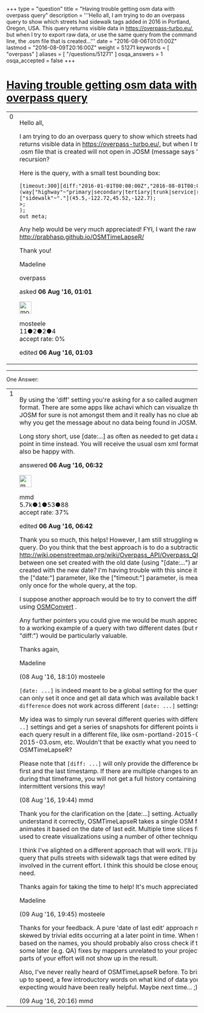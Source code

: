 +++
type = "question"
title = "Having trouble getting osm data with overpass query"
description = '''Hello all,  I am trying to do an overpass query to show which streets had sidewalk tags added in 2016 in Portland, Oregon, USA. This query returns visible data in https://overpass-turbo.eu/, but when I try to export raw data, or use the same query from the command line, the .osm file that is created...'''
date = "2016-08-06T01:01:00Z"
lastmod = "2016-08-09T20:16:00Z"
weight = 51271
keywords = [ "overpass" ]
aliases = [ "/questions/51271" ]
osqa_answers = 1
osqa_accepted = false
+++

<div class="headNormal">

# [Having trouble getting osm data with overpass query](/questions/51271/having-trouble-getting-osm-data-with-overpass-query)

</div>

<div id="main-body">

<div id="askform">

<table id="question-table" style="width:100%;">
<colgroup>
<col style="width: 50%" />
<col style="width: 50%" />
</colgroup>
<tbody>
<tr>
<td style="width: 30px; vertical-align: top"><div class="vote-buttons">
<span id="post-51271-upvote" class="ajax-command post-vote up" rel="nofollow" title="I like this post (click again to cancel)"> </span>
<div id="post-51271-score" class="post-score" title="current number of votes">
0
</div>
<span id="post-51271-downvote" class="ajax-command post-vote down" rel="nofollow" title="I dont like this post (click again to cancel)"> </span> <span id="favorite-mark" class="ajax-command favorite-mark" rel="nofollow" title="mark/unmark this question as favorite (click again to cancel)"> </span>
<div id="favorite-count" class="favorite-count">
&#10;</div>
</div></td>
<td><div id="item-right">
<div class="question-body">
<p>Hello all,</p>
<p>I am trying to do an overpass query to show which streets had sidewalk tags added in 2016 in Portland, Oregon, USA. This query returns visible data in <a href="https://overpass-turbo.eu/,">https://overpass-turbo.eu/,</a> but when I try to export raw data, or use the same query from the command line, the .osm file that is created will not open in JOSM (message says "No data found in file..." I think I must be having some trouble with recursion?</p>
<p>Here is the query, with a small test bounding box:</p>
<pre><code>[timeout:300][diff:&quot;2016-01-01T00:00:00Z&quot;,&quot;2016-08-01T00:00:00Z&quot;];
(way[&quot;highway&quot;~&quot;primary|secondary|tertiary|trunk|service|residential|primary_link|secondary_link|tertiary_link|unclassified&quot;][&quot;sidewalk&quot;~&quot;.&quot;](45.5,-122.72,45.52,-122.7);
&gt;;
);
out meta;</code></pre>
<p>Any help would be very much appreciated! FYI, I want the raw OSM data so I can use it to create a time lapse visualization with <a href="http://prabhasp.github.io/OSMTimeLapseR/">http://prabhasp.github.io/OSMTimeLapseR/</a></p>
<p>Thank you!</p>
<p>Madeline</p>
</div>
<div id="question-tags" class="tags-container tags">
<span class="post-tag tag-link-overpass" rel="tag" title="see questions tagged &#39;overpass&#39;">overpass</span>
</div>
<div id="question-controls" class="post-controls">
&#10;</div>
<div class="post-update-info-container">
<div class="post-update-info post-update-info-user">
<p>asked <strong>06 Aug '16, 01:01</strong></p>
<img src="https://secure.gravatar.com/avatar/a99958ffb04613a8ca73e65f3d76c2d1?s=32&amp;d=identicon&amp;r=g" class="gravatar" width="32" height="32" alt="mosteele&#39;s gravatar image" />
<p><span>mosteele</span><br />
<span class="score" title="11 reputation points">11</span><span title="2 badges"><span class="badge1">●</span><span class="badgecount">2</span></span><span title="2 badges"><span class="silver">●</span><span class="badgecount">2</span></span><span title="4 badges"><span class="bronze">●</span><span class="badgecount">4</span></span><br />
<span class="accept_rate" title="Rate of the user&#39;s accepted answers">accept rate:</span> <span title="mosteele has no accepted answers">0%</span></p>
</div>
<div class="post-update-info post-update-info-edited">
<p><span> edited <strong>06 Aug '16, 01:03</strong> </span></p>
</div>
</div>
<div id="comments-container-51271" class="comments-container">
&#10;</div>
<div id="comment-tools-51271" class="comment-tools">
&#10;</div>
<div class="clear">
&#10;</div>
<div id="comment-51271-form-container" class="comment-form-container">
&#10;</div>
<div class="clear">
&#10;</div>
</div></td>
</tr>
</tbody>
</table>

------------------------------------------------------------------------

<div class="tabBar">

<span id="sort-top"></span>

<div class="headQuestions">

One Answer:

</div>

</div>

<span id="51274"></span>

<div id="answer-container-51274" class="answer">

<table style="width:100%;">
<colgroup>
<col style="width: 50%" />
<col style="width: 50%" />
</colgroup>
<tbody>
<tr>
<td style="width: 30px; vertical-align: top"><div class="vote-buttons">
<span id="post-51274-upvote" class="ajax-command post-vote up" rel="nofollow" title="I like this post (click again to cancel)"> </span>
<div id="post-51274-score" class="post-score" title="current number of votes">
1
</div>
<span id="post-51274-downvote" class="ajax-command post-vote down" rel="nofollow" title="I dont like this post (click again to cancel)"> </span>
</div></td>
<td><div class="item-right">
<div class="answer-body">
<p>By using the 'diff' setting you're asking for a so called augmented diff format. There are some apps like achavi which can visualize this format. JOSM for sure is not amongst them and it really has no clue about it. That's why you get the message about no data being found in JOSM.</p>
<p>Long story short, use [date:...] as often as needed to get data at some given point in time instead. You will receive the usual osm xml format JOSM will also be happy with.</p>
</div>
<div class="answer-controls post-controls">
&#10;</div>
<div class="post-update-info-container">
<div class="post-update-info post-update-info-user">
<p>answered <strong>06 Aug '16, 06:32</strong></p>
<img src="https://secure.gravatar.com/avatar/264d84ab05b942224b05960903eba7a7?s=32&amp;d=identicon&amp;r=g" class="gravatar" width="32" height="32" alt="mmd&#39;s gravatar image" />
<p><span>mmd</span><br />
<span class="score" title="5682 reputation points"><span>5.7k</span></span><span title="1 badges"><span class="badge1">●</span><span class="badgecount">1</span></span><span title="53 badges"><span class="silver">●</span><span class="badgecount">53</span></span><span title="88 badges"><span class="bronze">●</span><span class="badgecount">88</span></span><br />
<span class="accept_rate" title="Rate of the user&#39;s accepted answers">accept rate:</span> <span title="mmd has 44 accepted answers">37%</span></p>
</div>
<div class="post-update-info post-update-info-edited">
<p><span> edited <strong>06 Aug '16, 06:42</strong> </span></p>
</div>
</div>
<div id="comments-container-51274" class="comments-container">
<span id="51307"></span>
<div id="comment-51307" class="comment">
<div id="post-51307-score" class="comment-score">
&#10;</div>
<div class="comment-text">
<p>Thank you so much, this helps! However, I am still struggling with the query. Do you think that the best approach is to do a subtraction (as in <a href="http://wiki.openstreetmap.org/wiki/Overpass_API/Overpass_QL#Difference)">http://wiki.openstreetmap.org/wiki/Overpass_API/Overpass_QL#Difference)</a> between one set created with the old date (using "[date:...") and one created with the new date? I'm having trouble with this since it seems like the ["date:"] parameter, like the ["timeout:"] parameter, is meant to be set only once for the whole query, at the top.</p>
<p>I suppose another approach would be to try to convert the diff file to OSM using <a href="http://wiki.openstreetmap.org/wiki/Osmconvert">OSMConvert</a> .</p>
<p>Any further pointers you could give me would be mush appreciated. A link to a working example of a query with two different dates (but not using "diff:") would be particularly valuable.</p>
<p>Thanks again,</p>
<p>Madeline</p>
</div>
<div id="comment-51307-info" class="comment-info">
<span class="comment-age">(08 Aug '16, 18:10)</span> <span class="comment-user userinfo">mosteele</span>
</div>
</div>
<span id="51308"></span>
<div id="comment-51308" class="comment">
<div id="post-51308-score" class="comment-score">
&#10;</div>
<div class="comment-text">
<p><code>[date: ...]</code> is indeed meant to be a global setting for the query, i.e. you can only set it once and get all data which was available back then. <code>difference</code> does not work across different <code>[date: ...]</code> settings.</p>
<p>My idea was to simply run several different queries with different <code>[date: ..]</code> settings and get a series of snapshots for different points in time. Store each query result in a different file, like osm-portland-2015-01, 2015-02, 2015-03.osm, etc. Wouldn't that be exactly what you need to feed into OSMTimeLapseR?</p>
<p>Please note that <code>[diff: ...]</code> will only provide the difference between the first and the last timestamp. If there are multiple changes to an object during that timeframe, you will not get a full history containing all intermittent versions this way!</p>
</div>
<div id="comment-51308-info" class="comment-info">
<span class="comment-age">(08 Aug '16, 19:44)</span> <span class="comment-user userinfo">mmd</span>
</div>
</div>
<span id="51318"></span>
<div id="comment-51318" class="comment">
<div id="post-51318-score" class="comment-score">
&#10;</div>
<div class="comment-text">
<p>Thank you for the clarification on the [date:...] setting. Actually, if I understand it correctly, OSMTimeLapseR takes a single OSM file and animates it based on the date of last edit. Multiple time slices files could be used to create visualizations using a number of other techniques, though.</p>
<p>I think I've alighted on a different approach that will work. I'll just write a query that pulls streets with sidewalk tags that were edited by the people involved in the current effort. I think this should be close enough for what I need.</p>
<p>Thanks again for taking the time to help! It's much appreciated!</p>
<p>Madeline</p>
</div>
<div id="comment-51318-info" class="comment-info">
<span class="comment-age">(09 Aug '16, 19:45)</span> <span class="comment-user userinfo">mosteele</span>
</div>
</div>
<span id="51319"></span>
<div id="comment-51319" class="comment">
<div id="post-51319-score" class="comment-score">
&#10;</div>
<div class="comment-text">
<p>Thanks for your feedback. A pure 'date of last edit' approach might be a bit skewed by trivial edits occurring at a later point in time. When filtering based on the names, you should probably also cross check if there were some later (e.g. QA) fixes by mappers unrelated to your project. Otherwise, parts of your effort will not show up in the result.</p>
<p>Also, I've never really heard of OSMTimeLapseR before. To bring everyone up to speed, a few introductory words on what kind of data you're expecting would have been really helpful. Maybe next time... ;)</p>
</div>
<div id="comment-51319-info" class="comment-info">
<span class="comment-age">(09 Aug '16, 20:16)</span> <span class="comment-user userinfo">mmd</span>
</div>
</div>
</div>
<div id="comment-tools-51274" class="comment-tools">
&#10;</div>
<div class="clear">
&#10;</div>
<div id="comment-51274-form-container" class="comment-form-container">
&#10;</div>
<div class="clear">
&#10;</div>
</div></td>
</tr>
</tbody>
</table>

</div>

<div class="paginator-container-left">

</div>

</div>

</div>

